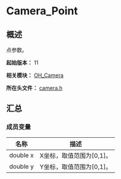 # Camera_Point

## 概述

点参数。

**起始版本：** 11

**相关模块：** [OH_Camera](capi-oh-camera.md)

**所在头文件：** [camera.h](capi-camera-h.md)

## 汇总

### 成员变量

| 名称 | 描述 |
| -- | -- |
| double x | X坐标，取值范围为[0,1]。 |
| double y | Y坐标，取值范围为[0,1]。 |


